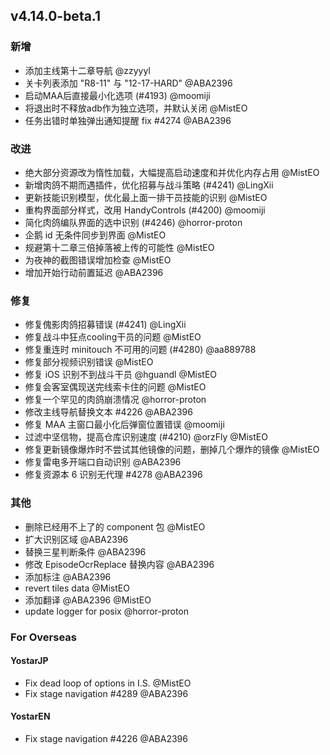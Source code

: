 ## v4.14.0-beta.1

### 新增

- 添加主线第十二章导航 @zzyyyl
- 关卡列表添加 "R8-11" 与 "12-17-HARD" @ABA2396
- 启动MAA后直接最小化选项 (#4193) @moomiji
- 将退出时不释放adb作为独立选项，并默认关闭 @MistEO
- 任务出错时单独弹出通知提醒 fix #4274 @ABA2396

### 改进

- 绝大部分资源改为惰性加载，大幅提高启动速度和并优化内存占用 @MistEO
- 新增肉鸽不期而遇插件，优化招募与战斗策略 (#4241) @LingXii
- 更新技能识别模型，优化最上面一排干员技能的识别 @MistEO
- 重构界面部分样式，改用 HandyControls (#4200) @moomiji
- 简化肉鸽编队界面的选中识别 (#4246) @horror-proton
- 企鹅 id 无条件同步到界面 @MistEO
- 规避第十二章三倍掉落被上传的可能性 @MistEO
- 为夜神的截图错误增加检查 @MistEO
- 增加开始行动前置延迟 @ABA2396

### 修复

- 修复傀影肉鸽招募错误 (#4241) @LingXii
- 修复战斗中狂点cooling干员的问题 @MistEO
- 修复重连时 minitouch 不可用的问题 (#4280) @aa889788
- 修复部分视频识别错误 @MistEO
- 修复 iOS 识别不到战斗干员 @hguandl @MistEO
- 修复会客室偶现送完线索卡住的问题 @MistEO
- 修复一个罕见的肉鸽崩溃情况 @horror-proton
- 修改主线导航替换文本 #4226 @ABA2396
- 修复 MAA 主窗口最小化后弹窗位置错误  @moomiji
- 过滤中坚信物，提高仓库识别速度 (#4210) @orzFly @MistEO
- 修复更新镜像爆炸时不尝试其他镜像的问题，删掉几个爆炸的镜像 @MistEO
- 修复雷电多开端口自动识别 @ABA2396
- 修复资源本 6 识别无代理 #4278 @ABA2396

### 其他

- 删除已经用不上了的 component 包 @MistEO
- 扩大识别区域 @ABA2396
- 替换三星判断条件 @ABA2396
- 修改 EpisodeOcrReplace 替换内容 @ABA2396
- 添加标注 @ABA2396
- revert tiles data @MistEO
- 添加翻译 @ABA2396 @MistEO
- update logger for posix @horror-proton

### For Overseas

#### YostarJP

- Fix dead loop of options in I.S. @MistEO
- Fix stage navigation #4289 @ABA2396

#### YostarEN

- Fix stage navigation #4226 @ABA2396

